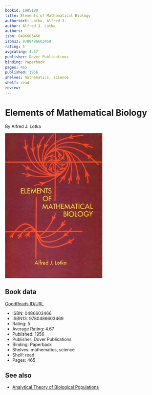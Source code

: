 ```yaml
---
bookid: 1985180
title: Elements of Mathematical Biology
authorsort: Lotka, Alfred J.
author: Alfred J. Lotka
authors: 
isbn: 0486603466
isbn13: 9780486603469
rating: 5
avgrating: 4.67
publisher: Dover Publications
binding: Paperback
pages: 465
published: 1956
shelves: mathematics, science
shelf: read
review: 
---
```


# Elements of Mathematical Biology

By Alfred J. Lotka

![](../../assets/bookcovers/1387668011l/1985180.jpg)

## Book data

[GoodReads ID/URL](https://www.goodreads.com/book/show/1985180)

- ISBN: 0486603466
- ISBN13: 9780486603469
- Rating: 5
- Average Rating: 4.67
- Published: 1956
- Publisher: Dover Publications
- Binding: Paperback
- Shelves: mathematics, science
- Shelf: read
- Pages: 465


## See also

- [Analytical Theory of Biological Populations](Analytical_Theory_of_Biological_Populations.md)
